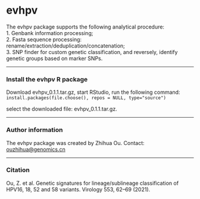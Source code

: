 # evhpv

The evhpv package supports the following analytical procedure:  
    1. Genbank information processing;  
    2. Fasta sequence processing: rename/extraction/deduplication/concatenation;  
    3. SNP finder for custom genetic classification, and reversely, identify genetic groups based on marker SNPs.
    
***

### Install the evhpv R package
Download evhpv_0.1.1.tar.gz, start RStudio, run the following command:  
`install.packages(file.choose(), repos = NULL, type="source")`

select the downloaded file: evhpv_0.1.1.tar.gz.

***
   
### Author information
The evhpv package was created by Zhihua Ou. Contact: ouzhihua@genomics.cn

  
 ***  
### Citation
Ou, Z. et al. Genetic signatures for lineage/sublineage classification of HPV16, 18, 52 and 58 variants. Virology 553, 62–69 (2021).
